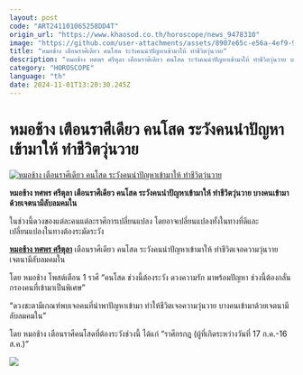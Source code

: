 ```yaml
---
layout: post
code: "ART241101065258DD4T"
origin_url: "https://www.khaosod.co.th/horoscope/news_9478310"
image: "https://github.com/user-attachments/assets/8907e65c-e56a-4ef9-9e39-6f410cfb8966"
title: "หมอช้าง เตือนราศีเดียว คนโสด ระวังคนนำปัญหาเข้ามาให้ ทำชีวิตวุ่นวาย"
description: "หมอช้าง ทศพร ศรีตุลา เตือนราศีเดียว คนโสด ระวังคนนำปัญหาเข้ามาให้ ทำชีวิตวุ่นวาย บางคนเข้ามาด้วยเจตนามีลับลมคมในในช่วงนี้"
category: "HOROSCOPE"
language: "th"
date: 2024-11-01T13:20:30.245Z
---
```


# หมอช้าง เตือนราศีเดียว คนโสด ระวังคนนำปัญหาเข้ามาให้ ทำชีวิตวุ่นวาย

[![หมอช้าง เตือนราศีเดียว คนโสด ระวังคนนำปัญหาเข้ามาให้ ทำชีวิตวุ่นวาย](https://www.khaosod.co.th/wpapp/uploads/2024/10/Master-Chang45548-1.jpg "หมอช้าง เตือนราศีเดียว คนโสด ระวังคนนำปัญหาเข้ามาให้ ทำชีวิตวุ่นวาย")](https://www.khaosod.co.th/wpapp/uploads/2024/10/Master-Chang45548-1.jpg)

**หมอช้าง ทศพร ศรีตุลา เตือนราศีเดียว คนโสด ระวังคนนำปัญหาเข้ามาให้ ทำชีวิตวุ่นวาย บางคนเข้ามาด้วยเจตนามีลับลมคมใน**

ในช่วงนี้ดวงของแต่ละคนแต่ละราศีการเปลี่ยนแปลง โดยอาจเปลี่ยนแปลงทั้งในทางที่ดีและเปลี่ยนแปลงในทางต้องระมัดระวัง

[**หมอช้าง ทศพร ศรีตุลา**](https://www.facebook.com/Master.Chang) เตือนราศีเดียว คนโสด ระวังคนนำปัญหาเข้ามาให้ ทำชีวิตเจอความวุ่นวาย เจตนามีลับลมคมใน

โดย หมอช้าง โพสต์เตือน 1 ราศี “คนโสด ช่วงนี้ต้องระวัง ดวงความรัก มาพร้อมปัญหา ช่วงนี้ต้องกลั่นกรองคนที่เข้ามาเป็นพิเศษ”

“ดวงชะตามีเกณฑ์พบเจอคนที่นำพาปัญหาเข้ามา ทำให้ชีวิตเจอความวุ่นวาย บางคนเข้ามาด้วยเจตนามีลับลมคมใน”

โดย หมอช้าง เตือนราศีคนโสดที่ต้องระวังช่วงนี้ ได้แก่ “ราศีกรกฎ (ผู้ที่เกิดระหว่างวันที่ 17 ก.ค.-16 ส.ค.)”

[![](https://www.khaosod.co.th/wpapp/uploads/2024/10/Master-Chang45548-3.jpg)](https://www.khaosod.co.th/wpapp/uploads/2024/10/Master-Chang45548-3.jpg)
